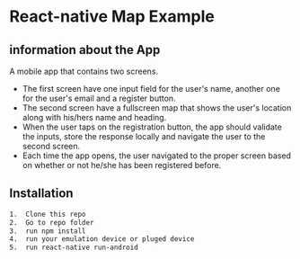 # React-native Map Example

## information about the App

A mobile app  that contains two screens.
- The first screen have one input field for the user's name, another one for the user's email and a register button.
- The second screen have a fullscreen map that shows the user's location along with his/hers name and heading.
- When the user taps on the registration button, the app should validate the inputs, store the response locally and navigate the user to the second screen.
- Each time the app opens, the user navigated to the proper screen based on whether or not he/she has been registered before.


## Installation

```sh
1.	Clone this repo 
2.	Go to repo folder 
3.	run npm install
4.	run your emulation device or pluged device
5.	run react-native run-android
```

